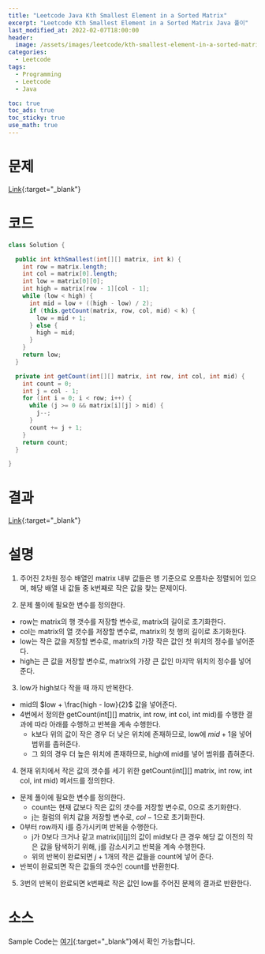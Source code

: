 ```yaml
---
title: "Leetcode Java Kth Smallest Element in a Sorted Matrix"
excerpt: "Leetcode Kth Smallest Element in a Sorted Matrix Java 풀이"
last_modified_at: 2022-02-07T18:00:00
header:
  image: /assets/images/leetcode/kth-smallest-element-in-a-sorted-matrix.png
categories:
  - Leetcode
tags:
  - Programming
  - Leetcode
  - Java

toc: true
toc_ads: true
toc_sticky: true
use_math: true
---
```

# 문제
[Link](https://leetcode.com/problems/kth-smallest-element-in-a-sorted-matrix/){:target="_blank"}

# 코드
```java
class Solution {

  public int kthSmallest(int[][] matrix, int k) {
    int row = matrix.length;
    int col = matrix[0].length;
    int low = matrix[0][0];
    int high = matrix[row - 1][col - 1];
    while (low < high) {
      int mid = low + ((high - low) / 2);
      if (this.getCount(matrix, row, col, mid) < k) {
        low = mid + 1;
      } else {
        high = mid;
      }
    }
    return low;
  }

  private int getCount(int[][] matrix, int row, int col, int mid) {
    int count = 0;
    int j = col - 1;
    for (int i = 0; i < row; i++) {
      while (j >= 0 && matrix[i][j] > mid) {
        j--;
      }
      count += j + 1;
    }
    return count;
  }

}
```

# 결과
[Link](https://leetcode.com/submissions/detail/636319932/){:target="_blank"}

# 설명
1. 주어진 2차원 정수 배열인 matrix 내부 값들은 행 기준으로 오름차순 정렬되어 있으며, 해당 배열 내 값들 중 k번째로 작은 값을 찾는 문제이다.

2. 문제 풀이에 필요한 변수를 정의한다.
- row는 matrix의 행 갯수를 저장할 변수로, matrix의 길이로 초기화한다.
- col는 matrix의 열 갯수를 저장할 변수로, matrix의 첫 행의 길이로 초기화한다.
- low는 작은 값을 저장할 변수로, matrix의 가장 작은 값인 첫 위치의 정수를 넣어준다.
- high는 큰 값을 저장할 변수로, matrix의 가장 큰 값인 마지막 위치의 정수를 넣어준다.

3. low가 high보다 작을 때 까지 반복한다.
- mid의 $low + \frac{high - low}{2}$ 값을 넣어준다.
- 4번에서 정의한 getCount(int[][] matrix, int row, int col, int mid)를 수행한 결과에 따라 아래를 수행하고 반복을 계속 수행한다.
  - k보다 위의 값이 작은 경우 더 낮은 위치에 존재하므로, low에 $mid + 1$을 넣어 범위를 좁혀준다.
  - 그 외의 경우 더 높은 위치에 존재하므로, high에 mid를 넣어 범위를 좁혀준다.

4. 현재 위치에서 작은 값의 갯수를 세기 위한 getCount(int[][] matrix, int row, int col, int mid) 메서드를 정의한다.
- 문제 풀이에 필요한 변수를 정의한다.
  - count는 현재 값보다 작은 값의 갯수를 저장할 변수로, 0으로 초기화한다.
  - j는 컬럼의 위치 값을 저장할 변수로, $col - 1$으로 초기화한다.
- 0부터 row까지 i를 증가시키며 반복을 수행한다.
  - j가 0보다 크거나 같고 matrix[i][j]의 값이 mid보다 큰 경우 해당 값 이전의 작은 값을 탐색하기 위해, j를 감소시키고 반복을 계속 수행한다.
  - 위의 반복이 완료되면 $j + 1$개의 작은 값들을 count에 넣어 준다.
- 반복이 완료되면 작은 값들의 갯수인 count를 반환한다.

5. 3번의 반복이 완료되면 k번째로 작은 값인 low를 주어진 문제의 결과로 반환한다.

# 소스
Sample Code는 [여기](https://github.com/GracefulSoul/leetcode/blob/master/src/main/java/gracefulsoul/problems/KthSmallestElementInASortedMatrix.java){:target="_blank"}에서 확인 가능합니다.